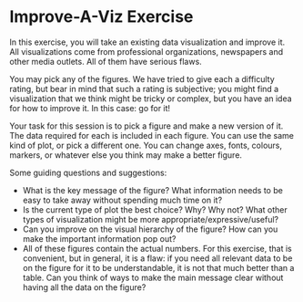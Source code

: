 # Improve-A-Viz Exercise

In this exercise, you will take an existing data visualization and improve it. All visualizations come from professional organizations, newspapers and other media outlets. All of them have serious flaws. 

You may pick any of the figures. We have tried to give each a difficulty rating, but bear in mind that such a rating is subjective; you might find a visualization that we think might be tricky or complex, but you have an idea for how to improve it. In this case: go for it!
 
Your task for this session is to pick a figure and make a new version of it. The data required for each is included in each figure. You can use the same kind of plot, or pick a different one. You can change axes, fonts, colours, markers, or whatever else you think may make a better figure.

Some guiding questions and suggestions:
* What is the key message of the figure? What information needs to be easy to take away without spending much time on it?
* Is the current type of plot the best choice? Why? Why not? What other types of visualization might be more appropriate/expressive/useful?
* Can you improve on the visual hierarchy of the figure? How can you make the important information pop out?
* All of these figures contain the actual numbers. For this exercise, that is convenient, but in general, it is a flaw: if you need all relevant data to be on the figure for it to be understandable, it is not that much better than a table. Can you think of ways to make the main message clear without having all the data on the figure?

